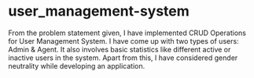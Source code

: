 # user_management-system
From the problem statement given, I have implemented CRUD Operations for User Management System. I have come up with two types of users: Admin &amp; Agent. It also involves basic statistics like different active or inactive users in the system. Apart from this, I have considered gender neutrality while developing an application.

